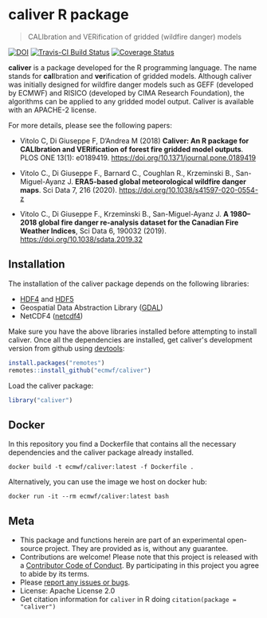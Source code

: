 # caliver R package

> CALIbration and VERification of gridded (wildfire danger) models

[![DOI](https://zenodo.org/badge/DOI/10.5281/zenodo.376613.svg)](https://doi.org/10.5281/zenodo.376613)
[![Travis-CI Build Status](https://travis-ci.org/ecmwf/caliver.svg?branch=master)](https://travis-ci.org/ecmwf/caliver)
[![Coverage Status](https://codecov.io/gh/ecmwf/caliver/master.svg)](https://codecov.io/github/ecmwf/caliver?branch=master)

**caliver** is a package developed for the R programming language. The name stands for **cal**Ibration and **ver**ification of gridded models. Although caliver was initially designed for wildfire danger models such as GEFF (developed by ECMWF) and RISICO (developed by CIMA Research Foundation), the algorithms can be applied to any gridded model output. Caliver is available with an APACHE-2 license.

For more details, please see the following papers:

- Vitolo C, Di Giuseppe F, D’Andrea M (2018) **Caliver: An R package for CALIbration and VERification of forest fire gridded model outputs**. PLOS ONE 13(1): e0189419. https://doi.org/10.1371/journal.pone.0189419

- Vitolo C., Di Giuseppe F., Barnard C., Coughlan R., Krzeminski B., San-Miguel-Ayanz J. **ERA5-based global meteorological wildfire danger maps**. Sci Data 7, 216 (2020). https://doi.org/10.1038/s41597-020-0554-z

- Vitolo C., Di Giuseppe F., Krzeminski B., San-Miguel-Ayanz J. **A 1980–2018 global fire danger re-analysis dataset for the Canadian Fire Weather Indices**, Sci Data 6, 190032 (2019). https://doi.org/10.1038/sdata.2019.32

## Installation
The installation of the caliver package depends on the following libraries:

* [HDF4](https://support.hdfgroup.org/ftp/HDF/releases/HDF4.2.14/src/hdf-4.2.14.tar.gz) and [HDF5](https://support.hdfgroup.org/ftp/HDF5/releases/hdf5-1.10/hdf5-1.10.5/src/hdf5-1.10.5.tar.gz)
* Geospatial Data Abstraction Library ([GDAL](http://www.gdal.org/))
* NetCDF4 ([netcdf4](http://www.unidata.ucar.edu/software/netcdf/))

Make sure you have the above libraries installed before attempting to install caliver.
Once all the dependencies are installed, get caliver's development version from github using [devtools](https://github.com/hadley/devtools):

``` r
install.packages("remotes")
remotes::install_github("ecmwf/caliver")
```

Load the caliver package:

``` r
library("caliver")
```

## Docker
In this repository you find a Dockerfile that contains all the necessary dependencies and the caliver package already installed.

```
docker build -t ecmwf/caliver:latest -f Dockerfile .
```

Alternatively, you can use the image we host on docker hub:
```
docker run -it --rm ecmwf/caliver:latest bash
```

Meta
----

- This package and functions herein are part of an experimental open-source project. They are provided as is, without any guarantee.
- Contributions are welcome! Please note that this project is released with a [Contributor Code of Conduct](CONDUCT.md). By participating in this project you agree to abide by its terms.
- Please [report any issues or bugs](https://github.com/ecmwf/caliver/issues).
- License: Apache License 2.0
- Get citation information for `caliver` in R doing `citation(package = "caliver")`
